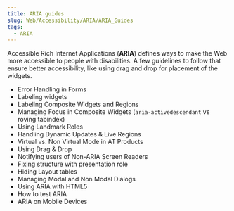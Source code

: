 ```yaml
---
title: ARIA guides
slug: Web/Accessibility/ARIA/ARIA_Guides
tags:
  - ARIA
---
```

Accessible Rich Internet Applications (**ARIA**) defines ways to make the Web more accessible to people with disabilities. A few guidelines to follow that ensure better accessibility, like using drag and drop for placement of the widgets.

- Error Handling in Forms
- Labeling widgets
- Labeling Composite Widgets and Regions
- Managing Focus in Composite Widgets (`aria-activedescendant` vs roving tabindex)
- Using Landmark Roles
- Handling Dynamic Updates & Live Regions
- Virtual vs. Non Virtual Mode in AT Products
- Using Drag & Drop
- Notifying users of Non-ARIA Screen Readers
- Fixing structure with presentation role
- Hiding Layout tables
- Managing Modal and Non Modal Dialogs
- Using ARIA with HTML5
- How to test ARIA
- ARIA on Mobile Devices
